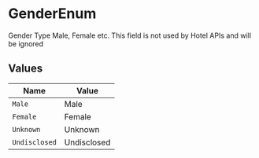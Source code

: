 # GenderEnum

Gender Type Male, Female etc. This field is not used by Hotel APIs and will be ignored


## Values

| Name          | Value         |
| ------------- | ------------- |
| `Male`        | Male          |
| `Female`      | Female        |
| `Unknown`     | Unknown       |
| `Undisclosed` | Undisclosed   |